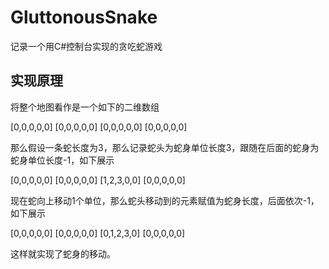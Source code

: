 # GluttonousSnake
记录一个用C#控制台实现的贪吃蛇游戏
## 实现原理
将整个地图看作是一个如下的二维数组

[0,0,0,0,0]
[0,0,0,0,0]
[0,0,0,0,0]
[0,0,0,0,0]

那么假设一条蛇长度为3，那么记录蛇头为蛇身单位长度3，跟随在后面的蛇身为蛇身单位长度-1，如下展示

[0,0,0,0,0]
[0,0,0,0,0]
[1,2,3,0,0]
[0,0,0,0,0]

现在蛇向上移动1个单位，那么蛇头移动到的元素赋值为蛇身长度，后面依次-1，如下展示

[0,0,0,0,0]
[0,0,0,0,0]
[0,1,2,3,0]
[0,0,0,0,0]

这样就实现了蛇身的移动。
